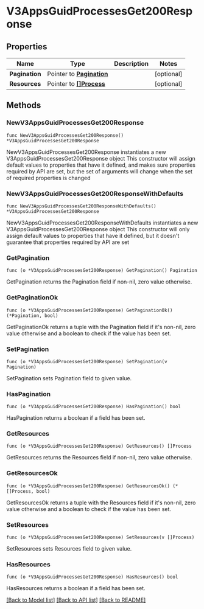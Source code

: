 # V3AppsGuidProcessesGet200Response

## Properties

Name | Type | Description | Notes
------------ | ------------- | ------------- | -------------
**Pagination** | Pointer to [**Pagination**](Pagination.md) |  | [optional] 
**Resources** | Pointer to [**[]Process**](Process.md) |  | [optional] 

## Methods

### NewV3AppsGuidProcessesGet200Response

`func NewV3AppsGuidProcessesGet200Response() *V3AppsGuidProcessesGet200Response`

NewV3AppsGuidProcessesGet200Response instantiates a new V3AppsGuidProcessesGet200Response object
This constructor will assign default values to properties that have it defined,
and makes sure properties required by API are set, but the set of arguments
will change when the set of required properties is changed

### NewV3AppsGuidProcessesGet200ResponseWithDefaults

`func NewV3AppsGuidProcessesGet200ResponseWithDefaults() *V3AppsGuidProcessesGet200Response`

NewV3AppsGuidProcessesGet200ResponseWithDefaults instantiates a new V3AppsGuidProcessesGet200Response object
This constructor will only assign default values to properties that have it defined,
but it doesn't guarantee that properties required by API are set

### GetPagination

`func (o *V3AppsGuidProcessesGet200Response) GetPagination() Pagination`

GetPagination returns the Pagination field if non-nil, zero value otherwise.

### GetPaginationOk

`func (o *V3AppsGuidProcessesGet200Response) GetPaginationOk() (*Pagination, bool)`

GetPaginationOk returns a tuple with the Pagination field if it's non-nil, zero value otherwise
and a boolean to check if the value has been set.

### SetPagination

`func (o *V3AppsGuidProcessesGet200Response) SetPagination(v Pagination)`

SetPagination sets Pagination field to given value.

### HasPagination

`func (o *V3AppsGuidProcessesGet200Response) HasPagination() bool`

HasPagination returns a boolean if a field has been set.

### GetResources

`func (o *V3AppsGuidProcessesGet200Response) GetResources() []Process`

GetResources returns the Resources field if non-nil, zero value otherwise.

### GetResourcesOk

`func (o *V3AppsGuidProcessesGet200Response) GetResourcesOk() (*[]Process, bool)`

GetResourcesOk returns a tuple with the Resources field if it's non-nil, zero value otherwise
and a boolean to check if the value has been set.

### SetResources

`func (o *V3AppsGuidProcessesGet200Response) SetResources(v []Process)`

SetResources sets Resources field to given value.

### HasResources

`func (o *V3AppsGuidProcessesGet200Response) HasResources() bool`

HasResources returns a boolean if a field has been set.


[[Back to Model list]](../README.md#documentation-for-models) [[Back to API list]](../README.md#documentation-for-api-endpoints) [[Back to README]](../README.md)


